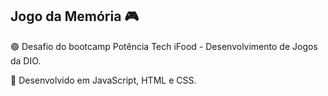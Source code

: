 ## Jogo da Memória 🎮
🟢 Desafio do bootcamp Potência Tech iFood - Desenvolvimento de Jogos da DIO.

🔵 Desenvolvido em JavaScript, HTML e CSS.
